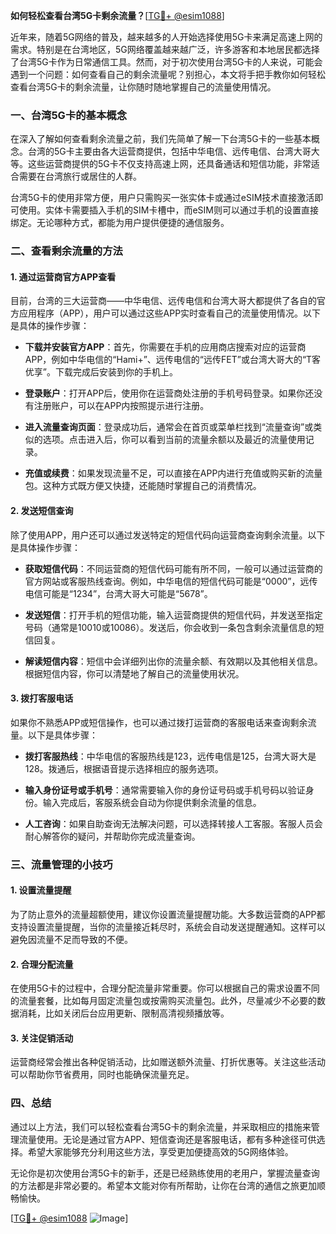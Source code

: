 **如何轻松查看台湾5G卡剩余流量？**[[TG💪+ @esim1088](https://t.me/s/esim1088)]

近年来，随着5G网络的普及，越来越多的人开始选择使用5G卡来满足高速上网的需求。特别是在台湾地区，5G网络覆盖越来越广泛，许多游客和本地居民都选择了台湾5G卡作为日常通信工具。然而，对于初次使用台湾5G卡的人来说，可能会遇到一个问题：如何查看自己的剩余流量呢？别担心，本文将手把手教你如何轻松查看台湾5G卡的剩余流量，让你随时随地掌握自己的流量使用情况。

### **一、台湾5G卡的基本概念**

在深入了解如何查看剩余流量之前，我们先简单了解一下台湾5G卡的一些基本概念。台湾的5G卡主要由各大运营商提供，包括中华电信、远传电信、台湾大哥大等。这些运营商提供的5G卡不仅支持高速上网，还具备通话和短信功能，非常适合需要在台湾旅行或居住的人群。

台湾5G卡的使用非常方便，用户只需购买一张实体卡或通过eSIM技术直接激活即可使用。实体卡需要插入手机的SIM卡槽中，而eSIM则可以通过手机的设置直接绑定。无论哪种方式，都能为用户提供便捷的通信服务。

### **二、查看剩余流量的方法**

#### **1. 通过运营商官方APP查看**

目前，台湾的三大运营商——中华电信、远传电信和台湾大哥大都提供了各自的官方应用程序（APP），用户可以通过这些APP实时查看自己的流量使用情况。以下是具体的操作步骤：

- **下载并安装官方APP**：首先，你需要在手机的应用商店搜索对应的运营商APP，例如中华电信的“Hami+”、远传电信的“远传FET”或台湾大哥大的“T客优享”。下载完成后安装到你的手机上。
  
- **登录账户**：打开APP后，使用你在运营商处注册的手机号码登录。如果你还没有注册账户，可以在APP内按照提示进行注册。

- **进入流量查询页面**：登录成功后，通常会在首页或菜单栏找到“流量查询”或类似的选项。点击进入后，你可以看到当前的流量余额以及最近的流量使用记录。

- **充值或续费**：如果发现流量不足，可以直接在APP内进行充值或购买新的流量包。这种方式既方便又快捷，还能随时掌握自己的消费情况。

#### **2. 发送短信查询**

除了使用APP，用户还可以通过发送特定的短信代码向运营商查询剩余流量。以下是具体操作步骤：

- **获取短信代码**：不同运营商的短信代码可能有所不同，一般可以通过运营商的官方网站或客服热线查询。例如，中华电信的短信代码可能是“0000”，远传电信可能是“1234”，台湾大哥大可能是“5678”。

- **发送短信**：打开手机的短信功能，输入运营商提供的短信代码，并发送至指定号码（通常是10010或10086）。发送后，你会收到一条包含剩余流量信息的短信回复。

- **解读短信内容**：短信中会详细列出你的流量余额、有效期以及其他相关信息。根据短信内容，你可以清楚地了解自己的流量使用状况。

#### **3. 拨打客服电话**

如果你不熟悉APP或短信操作，也可以通过拨打运营商的客服电话来查询剩余流量。以下是具体步骤：

- **拨打客服热线**：中华电信的客服热线是123，远传电信是125，台湾大哥大是128。拨通后，根据语音提示选择相应的服务选项。

- **输入身份证号或手机号**：通常需要输入你的身份证号码或手机号码以验证身份。输入完成后，客服系统会自动为你提供剩余流量的信息。

- **人工咨询**：如果自助查询无法解决问题，可以选择转接人工客服。客服人员会耐心解答你的疑问，并帮助你完成流量查询。

### **三、流量管理的小技巧**

#### **1. 设置流量提醒**

为了防止意外的流量超额使用，建议你设置流量提醒功能。大多数运营商的APP都支持设置流量提醒，当你的流量接近耗尽时，系统会自动发送提醒通知。这样可以避免因流量不足而导致的不便。

#### **2. 合理分配流量**

在使用5G卡的过程中，合理分配流量非常重要。你可以根据自己的需求设置不同的流量套餐，比如每月固定流量包或按需购买流量包。此外，尽量减少不必要的数据消耗，比如关闭后台应用更新、限制高清视频播放等。

#### **3. 关注促销活动**

运营商经常会推出各种促销活动，比如赠送额外流量、打折优惠等。关注这些活动可以帮助你节省费用，同时也能确保流量充足。

### **四、总结**

通过以上方法，我们可以轻松查看台湾5G卡的剩余流量，并采取相应的措施来管理流量使用。无论是通过官方APP、短信查询还是客服电话，都有多种途径可供选择。希望大家能够充分利用这些方法，享受更加便捷高效的5G网络体验。

无论你是初次使用台湾5G卡的新手，还是已经熟练使用的老用户，掌握流量查询的方法都是非常必要的。希望本文能对你有所帮助，让你在台湾的通信之旅更加顺畅愉快。

[[TG💪+ @esim1088](https://t.me/s/esim1088) ![Image](https://i.postimg.cc/4NQfJmqS/Snipaste-2025-05-13-00-14-12.png)]